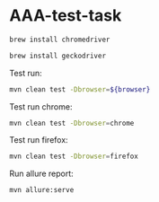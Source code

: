 # AAA-test-task
 
```bash
brew install chromedriver
```
```bash
brew install geckodriver
```
Test run:
```bash
mvn clean test -Dbrowser=${browser} 
```
Test run chrome:
```bash
mvn clean test -Dbrowser=chrome
```
Test run firefox:
```bash
mvn clean test -Dbrowser=firefox
````
Run allure report:
```bash
mvn allure:serve
```